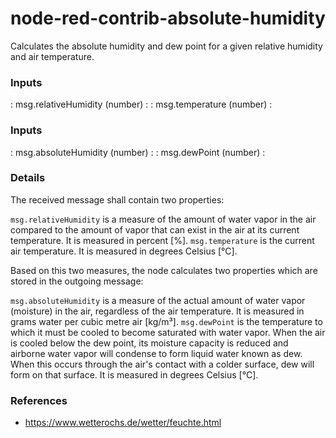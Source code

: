 # node-red-contrib-absolute-humidity

Calculates the absolute humidity and dew point for a given relative humidity and air temperature.
    
### Inputs
  
: msg.relativeHumidity (number)	:
: msg.temperature (number)	:

### Inputs

: msg.absoluteHumidity (number)	:
: msg.dewPoint (number)		:

### Details
    
The received message shall contain two properties:
    
`msg.relativeHumidity` is a measure of the amount of water vapor in the air compared to the amount of vapor that can exist in the air at its current temperature. It is measured in percent [%].
`msg.temperature` is the current air temperature. It is measured in degrees Celsius [°C].

Based on this two measures, the node calculates two properties which are stored in the outgoing message:
  
`msg.absoluteHumidity` is a measure of the actual amount of water vapor (moisture) in the air, regardless of the air temperature. It is measured in grams water per cubic metre air [kg/m³].
`msg.dewPoint` is the temperature to which it must be cooled to become saturated with water vapor. When the air is cooled below the dew point, its moisture capacity is reduced and airborne water vapor will condense to form liquid water known as dew. When this occurs through the air's contact with a colder surface, dew will form on that surface. It is measured in degrees Celsius [°C].

### References

-  https://www.wetterochs.de/wetter/feuchte.html